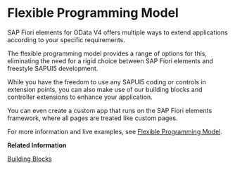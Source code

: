 <!-- loio549749bd901440d4bb242282a16b0ec2 -->

# Flexible Programming Model

SAP Fiori elements for OData V4 offers multiple ways to extend applications according to your specific requirements.

The flexible programming model provides a range of options for this, eliminating the need for a rigid choice between SAP Fiori elements and freestyle SAPUI5 development.

While you have the freedom to use any SAPUI5 coding or controls in extension points, you can also make use of our building blocks and controller extensions to enhance your application.

You can even create a custom app that runs on the SAP Fiori elements framework, where all pages are treated like custom pages.

For more information and live examples, see [Flexible Programming Model](https://ui5.sap.com/test-resources/sap/fe/core/fpmExplorer/index.html#/overview/introduction).

**Related Information**  


[Building Blocks](building-blocks-24c1304.md "SAP Fiori elements provides you with building blocks that allow you to create a visual representation of your data in a convenient way.")

